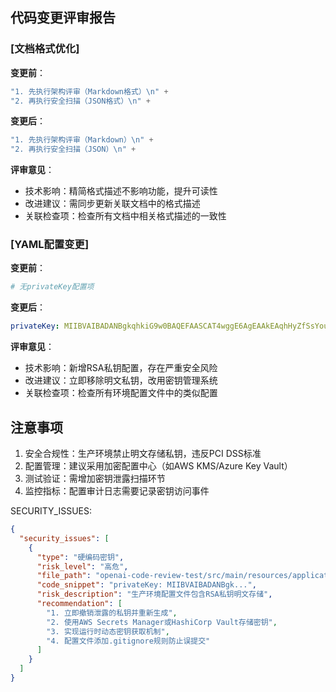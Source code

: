 ## 代码变更评审报告

### [文档格式优化]
**变更前**：
```java
"1. 先执行架构评审（Markdown格式）\n" +
"2. 再执行安全扫描（JSON格式）\n" +
```
**变更后**：
```java
"1. 先执行架构评审（Markdown）\n" +
"2. 再执行安全扫描（JSON）\n" +
```

**评审意见**：
- 技术影响：精简格式描述不影响功能，提升可读性
- 改进建议：需同步更新关联文档中的格式描述
- 关联检查项：检查所有文档中相关格式描述的一致性

### [YAML配置变更]
**变更前**：
```yaml
# 无privateKey配置项
```

**变更后**：
```yaml
privateKey: MIIBVAIBADANBgkqhkiG9w0BAQEFAASCAT4wggE6AgEAAkEAqhHyZfSsYourNxaY7Nt+PrgrxkiA50efORdI5U5lsW79MmFnusUA355oaSXcLhu5xxB38SMSyP2KvuKNPuH3owIDAQABAkAfoiLyL+Z4lf4Myxk6xUDgLaWGximj20CUf+5BKKnlrK+Ed8gAkM0HqoTt2UZwA5E2MzS4EI2gjfQhz5X28uqxAiEA3wNFxfrCZlSZHb0gn2zDpWowcSxQAgiCstxGUoOqlW8CIQDDOerGKH5OmCJ4Z21v+F25WaHYPxCFMvwxpcw99EcvDQIgIdhDTIqD2jfYjPTY8Jj3EDGPbH2HHuffvflECt3Ek60CIQCFRlCkHpi7hthhYhovyloRYsM+IS9h/0BzlEAuO0ktMQIgSPT3aFAgJYwKpqRYKlLDVcflZFCKY7u3UP8iWi1Qw0Y=
```

**评审意见**：
- 技术影响：新增RSA私钥配置，存在严重安全风险
- 改进建议：立即移除明文私钥，改用密钥管理系统
- 关联检查项：检查所有环境配置文件中的类似配置

## 注意事项
1. 安全合规性：生产环境禁止明文存储私钥，违反PCI DSS标准
2. 配置管理：建议采用加密配置中心（如AWS KMS/Azure Key Vault）
3. 测试验证：需增加密钥泄露扫描环节
4. 监控指标：配置审计日志需要记录密钥访问事件

SECURITY_ISSUES:
```json
{
  "security_issues": [
    {
      "type": "硬编码密钥",
      "risk_level": "高危",
      "file_path": "openai-code-review-test/src/main/resources/application-prod.yml:22",
      "code_snippet": "privateKey: MIIBVAIBADANBgk...",
      "risk_description": "生产环境配置文件包含RSA私钥明文存储",
      "recommendation": [
        "1. 立即撤销泄露的私钥并重新生成",
        "2. 使用AWS Secrets Manager或HashiCorp Vault存储密钥",
        "3. 实现运行时动态密钥获取机制",
        "4. 配置文件添加.gitignore规则防止误提交"
      ]
    }
  ]
}
```